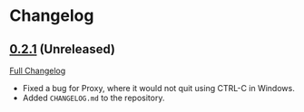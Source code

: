 # Changelog

## [0.2.1](https://github.com/matpompili/easypubsub/tree/0.2.1) (Unreleased)

[Full Changelog](https://github.com/matpompili/easypubsub/compare/v0.2.1...0.2.0)

- Fixed a bug for Proxy, where it would not quit using CTRL-C in Windows.
- Added `CHANGELOG.md` to the repository.